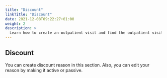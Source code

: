 ```yaml
---
title: "Discount"
linkTitle: "Discount"
date: 2021-12-08T09:22:27+01:00
weight: 2
description: >
  Learn how to create an outpatient visit and find the outpatient visit created previously
---
```


## Discount

You can create discount reason in this section. Also, you can edit your reason by making it active or passive.


[comment]: <> (example)